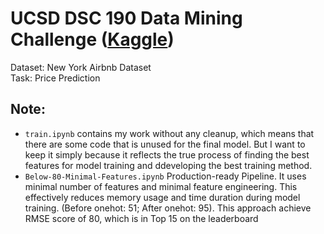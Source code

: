 # UCSD DSC 190 Data Mining Challenge ([Kaggle](https://www.kaggle.com/c/ucsd-spring20-dsc190-intro-to-data-mining/leaderboard))

Dataset: New York Airbnb Dataset <br />
Task: Price Prediction

## Note:
- `train.ipynb` contains my work without any cleanup, which means that there are some code that is unused for the final model. But I want to keep it simply because it reflects the true process of finding the best features for model training and ddeveloping the best training method.
- `Below-80-Minimal-Features.ipynb` Production-ready Pipeline. It uses minimal number of features and minimal feature engineering. This effectively reduces memory usage and time duration during model training. (Before onehot: 51; After onehot: 95). This approach achieve RMSE score of 80, which is in Top 15 on the leaderboard
